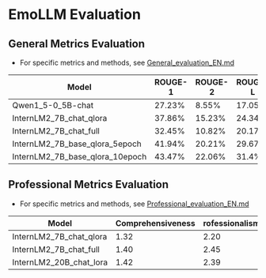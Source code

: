 # EmoLLM Evaluation

## General Metrics Evaluation

* For specific metrics and methods, see [General_evaluation_EN.md](./General_evaluation_EN.md)

| Model    | ROUGE-1 | ROUGE-2 | ROUGE-L | BLEU-1  | BLEU-2  | BLEU-3  | BLEU-4  |
|----------|---------|---------|---------|---------|---------|---------|---------|
| Qwen1_5-0_5B-chat | 27.23%  | 8.55%   | 17.05%  | 26.65%  | 13.11%  | 7.19%   | 4.05%   |
| InternLM2_7B_chat_qlora | 37.86%  | 15.23%   | 24.34%  | 39.71%  | 22.66%  | 14.26%   | 9.21%   |
| InternLM2_7B_chat_full  | 32.45%  | 10.82%   | 20.17%  | 30.48%  | 15.67%  | 8.84%   | 5.02%   |
| InternLM2_7B_base_qlora_5epoch  | 41.94%  | 20.21%   | 29.67%  | 42.98%  | 27.07%  | 19.33%   | 14.62%   |
| InternLM2_7B_base_qlora_10epoch | 43.47%  | 22.06%   | 31.4%  | 44.81%  | 29.15%  | 21.44%   | 16.72%   |

## Professional Metrics Evaluation

* For specific metrics and methods, see [Professional_evaluation_EN.md](./Professional_evaluation_EN.md)

|       Model       |    Comprehensiveness  |   rofessionalism  |  Authenticity   | Safety  |
|-------------------|-----------------------|-------------------|-----------------|---------|
| InternLM2_7B_chat_qlora |      1.32       |        2.20       |      2.10       | 1.00    |
| InternLM2_7B_chat_full  |      1.40       |        2.45       |      2.24       | 1.00    |
| InternLM2_20B_chat_lora |      1.42       |        2.39       |      2.22       | 1.00    |
